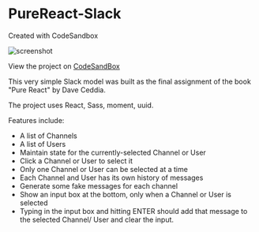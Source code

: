 # PureReact-Slack
Created with CodeSandbox

![screenshot](https://i.imgur.com/Am12q9t.png)

View the project on [CodeSandBox](https://codesandbox.io/s/github/AliNisarAhmed/PureReact-Slack/tree/master/)

This very simple Slack model was built as the final assignment of the book "Pure React" by Dave Ceddia.

The project uses React, Sass, moment, uuid.

Features include: 
  * A list of Channels 
  * A list of Users 
  * Maintain state for the currently-selected Channel or User 
  * Click a Channel or User to select it 
  * Only one Channel or User can be selected at a time 
  * Each Channel and User has its own history of messages 
  * Generate some fake messages for each channel 
  * Show an input box at the bottom, only when a Channel or User is selected 
  * Typing in the input box and hitting ENTER should add that message to the selected Channel/ User and clear the input.
